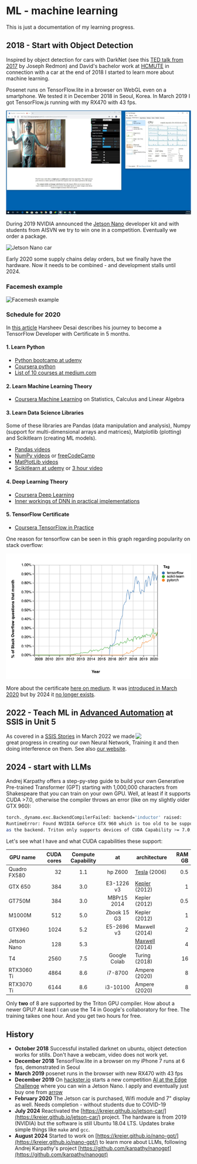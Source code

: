 # ML - machine learning

This is just a documentation of my learning progress. 

## 2018 - Start with Object Detection

Inspired by object detection for cars with DarkNet (see this [TED talk from 2017](https://www.youtube.com/watch?v=Cgxsv1riJhI) by Joseph Redmon) and David's bachelor work at [HCMUTE](http://en.hcmute.edu.vn/) in connection with a car at the end of 2018 I started to learn more about machine learning.

Posenet runs on TensorFlow.lite in a browser on WebGL even on a smartphone. We tested it in December 2018 in Seoul, Korea. In March 2019 I got TensorFlow.js running with my RX470 with 43 fps. 

![Posenet the park](TensorFlow.js/posenet/2019-03_thepark.jpg)

During 2019 NVIDIA announced the [Jetson Nano](https://en.wikipedia.org/wiki/Nvidia_Jetson) developer kit and with students from AISVN we try to win one in a competition. Eventually we order a package.

![Jetson Nano car](https://kreier.github.io/jetson-car/pic/2019_jetson_car.jpg)

Early 2020 some supply chains delay orders, but we finally have the hardware. Now it needs to be combined - and development stalls until 2024.

### Facemesh example

<!--
![Facemesh example](https://github.com/tensorflow/tfjs-models/blob/master/facemesh/demo.gif?raw=true)
-->
![Facemesh example](https://github.com/kreier/ml/blob/main/pic/facemesh.gif?raw=true)

### Schedule for 2020

In [this article](https://towardsdatascience.com/from-a-complete-newbie-to-passing-the-tensorflow-developer-certificate-exam-d919e1e5a0f3) Harsheev Desai describes his journey to become a TensorFlow Developer with Certificate in 5 months.

#### 1. Learn Python
- [Python bootcamp at udemy](https://www.udemy.com/course/complete-python-bootcamp/)
- [Coursera python](https://www.coursera.org/specializations/python#courses)
- [List of 10 courses at medium.com](https://medium.com/better-programming/top-5-courses-to-learn-python-in-2018-best-of-lot-26644a99e7ec)

#### 2. Learn Machine Learning Theory
 
- [Coursera Machine Learning](https://www.coursera.org/learn/machine-learning/home/welcome) on Statistics, Calculus and Linear Algebra

#### 3. Learn Data Science Libraries

Some of these libraries are Pandas (data manipulation and analysis), Numpy (support for multi-dimensional arrays and matrices), Matplotlib (plotting) and Scikitlearn (creating ML models).

- [Pandas videos](https://www.youtube.com/playlist?list=PLeo1K3hjS3uuASpe-1LjfG5f14Bnozjwy)
- [NumPy videos](https://www.youtube.com/watch?v=QUT1VHiLmmI) or [freeCodeCamp](http://freecodecamp.org/)
- [MatPlotLib videos](https://www.youtube.com/playlist?list=PLQVvvaa0QuDfefDfXb9Yf0la1fPDKluPF)
- [Scikitlearn at udemy](https://www.udemy.com/course/machinelearning/) or [3 hour video](https://www.youtube.com/watch?v=pqNCD_5r0IU)

#### 4. Deep Learning Theory

- [Coursera Deep Learning](https://www.coursera.org/specializations/deep-learning?#courses)
- [Inner workings of DNN in practical implementations](https://medium.com/analytics-vidhya/what-i-learned-from-building-a-deep-neural-network-from-scratch-and-why-you-should-do-it-too-a2e6f422d3db)

#### 5. TensorFlow Certificate

- [Coursera TensorFlow in Practice](https://www.coursera.org/professional-certificates/tensorflow-in-practice#courses)

One reason for tensorflow can be seen in this graph regarding popularity on stack overflow:

![popularity tensorflow](pic/tensorflow_stack_overflow.png)

More about the certificate [here on medium](https://medium.com/@harshit_tyagi/google-certified-tensorflow-developer-learning-plan-tips-faqs-my-journey-9f88016048e3). It was [introduced in March 2020](https://blog.tensorflow.org/2020/03/introducing-tensorflow-developer-certificate.html) but by 2024 it [no longer exists](https://www.tensorflow.org/certificate).

## 2022 - Teach ML in [Advanced Automation](https://github.com/ssis-aa) at SSIS in Unit 5

<img src="https://lh3.googleusercontent.com/UkxXdHHJ8DBBJBAUY1v9D0AUTpC0wC0U8kmfPMpXCAr2WWG3jyoWxLdy1CB0PJayv-CMkLkIMJths5L_AXWLVTM=w1280" width="30%" align="right">

As covered in a [SSIS Stories](https://www.ssis.edu.vn/student-life/post-details/~board/hs/post/robots-on-a-roll-automation-and-algorithms) in March 2022 we made great progress in creating our own Neural Network, Training it and then doing interference on them. See also [our website](https://sites.google.com/ssis.edu.vn/automation).

## 2024 - start with LLMs

Andrej Karpathy offers a step-py-step guide to build your own Generative Pre-trained Transformer (GPT) starting with 1,000,000 characters from Shakespeare that you can train on your own GPU. Well, at least if it supports CUDA >7.0, otherwise the compiler throws an error (like on my slightly older GTX 960):

``` sh
torch._dynamo.exc.BackendCompilerFailed: backend='inductor' raised:
RuntimeError: Found NVIDIA GeForce GTX 960 which is too old to be supported by the triton GPU compiler, which is used
as the backend. Triton only supports devices of CUDA Capability >= 7.0, but your device is of CUDA capability 5.2
```

Let's see what I have and what CUDA capabilities these support:

| GPU name     | CUDA cores | Compute Capability |      at     | architecture | RAM GB |
|--------------|-----------:|:------------------:|:-----------:|--------------|-------:|
| Quadro FX580 |         32 |         1.1        | hp Z600     | [Tesla](https://en.wikipedia.org/wiki/Tesla_(microarchitecture)) (2006) |    0.5 |
| GTX 650      |        384 |         3.0        | E3-1226 v3  | [Kepler](https://en.wikipedia.org/wiki/Kepler_(microarchitecture)) (2012) |     1 |
| GT750M       |        384 |         3.0        | MBPr15 2014 | Kepler (2012) |   0.5 |
| M1000M       |        512 |         5.0        | Zbook 15 G3 | Kepler (2012) |     1 |
| GTX960       |       1024 |         5.2        | E5-2696 v3  | Maxwell (2014) |    2 |
| Jetson Nano  |        128 |         5.3        |             | [Maxwell](https://en.wikipedia.org/wiki/Maxwell_(microarchitecture)) (2014) |    4 |
| T4           |       2560 |         7.5        | Google Colab | Turing (2018) |   16 |
| RTX3060 Ti   |       4864 |         8.6        | i7-8700     | Ampere (2020)  |    8 |
| RTX3070 Ti   |       6144 |         8.6        | i3-10100    | Ampere (2020)  |    8 |

Only __two__ of 8 are supported by the Triton GPU compiler. How about a newer GPU? At least I can use the T4 in Google's collaboratory for free. The training taikes one hour. And you get two hours for free.

## History

- __October 2018__ Successful installed darknet on ubuntu, object detection works for stills. Don't have a webcam, video does not work yet.
- __December 2018__ TensorFlow.lite in a browser on my iPhone 7 runs at 6 fps, demonstrated in Seoul
- __March 2019__ posenet runs in the browser with new RX470 with 43 fps
- __December 2019__ On [hackster.io](https://hackster.io) starts a new competition [AI at the Edge Challenge](https://www.hackster.io/contests/NVIDIA) where you can win a Jetson Nano. I apply and eventually just buy one from [arrow](https://www.arrow.com/)
- __February 2020__ The Jetson car is purchased, Wifi module and 7" display as well. Needs completion - without students due to COVID-19
- __July 2024__ Reactivated the [https://kreier.github.io/jetson-car/](https://kreier.github.io/jetson-car/) project. The hardware is from 2019 (NVIDIA) but the software is still Ubuntu 18.04 LTS. Updates brake simple things like `make` and `gcc`.
- __August 2024__ Started to work on [https://kreier.github.io/nano-gpt/](https://kreier.github.io/nano-gpt/) to learn more about LLMs, following Andrej Karpathy's project [https://github.com/karpathy/nanogpt](https://github.com/karpathy/nanogpt)
